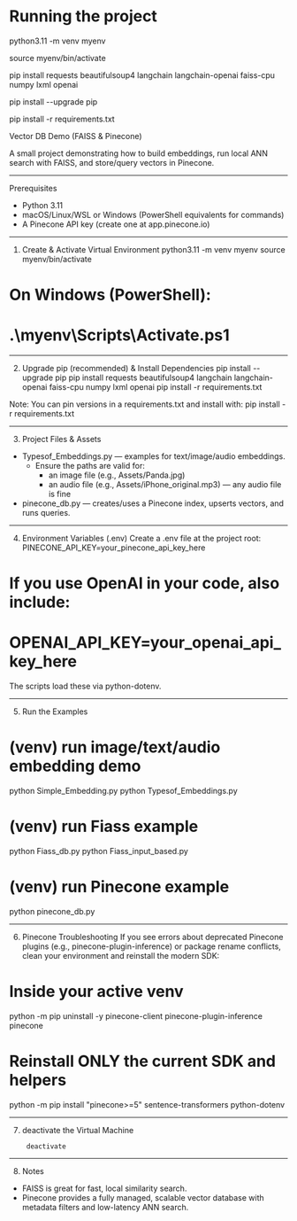 # Running the project

python3.11 -m venv myenv

source myenv/bin/activate

pip install requests beautifulsoup4 langchain langchain-openai faiss-cpu numpy lxml openai

pip install --upgrade pip

pip install -r requirements.txt

Vector DB Demo (FAISS & Pinecone)

A small project demonstrating how to build embeddings, run local ANN search with FAISS, and store/query vectors in Pinecone.

--------------------------------------------------------------------------------

Prerequisites
- Python 3.11
- macOS/Linux/WSL or Windows (PowerShell equivalents for commands)
- A Pinecone API key (create one at app.pinecone.io)

--------------------------------------------------------------------------------

1) Create & Activate Virtual Environment
  python3.11 -m venv myenv
  source myenv/bin/activate
  # On Windows (PowerShell):
  # .\myenv\Scripts\Activate.ps1

--------------------------------------------------------------------------------

2) Upgrade pip (recommended) & Install Dependencies
  pip install --upgrade pip
  pip install requests beautifulsoup4 langchain langchain-openai faiss-cpu numpy lxml openai
  pip install -r requirements.txt

Note: You can pin versions in a requirements.txt and install with: pip install -r requirements.txt

--------------------------------------------------------------------------------

3) Project Files & Assets
- Typesof_Embeddings.py — examples for text/image/audio embeddings.
  - Ensure the paths are valid for:
    - an image file (e.g., Assets/Panda.jpg)
    - an audio file (e.g., Assets/iPhone_original.mp3) — any audio file is fine
- pinecone_db.py — creates/uses a Pinecone index, upserts vectors, and runs queries.

--------------------------------------------------------------------------------

4) Environment Variables (.env)
Create a .env file at the project root:
  PINECONE_API_KEY=your_pinecone_api_key_here
  # If you use OpenAI in your code, also include:
  # OPENAI_API_KEY=your_openai_api_key_here
The scripts load these via python-dotenv.

--------------------------------------------------------------------------------

5) Run the Examples
  # (venv) run image/text/audio embedding demo
  python Simple_Embedding.py
  python Typesof_Embeddings.py
  
  # (venv) run Fiass example
  python Fiass_db.py
  python Fiass_input_based.py

  # (venv) run Pinecone example
  python pinecone_db.py

--------------------------------------------------------------------------------

6) Pinecone Troubleshooting
If you see errors about deprecated Pinecone plugins (e.g., pinecone-plugin-inference) or package rename conflicts,
clean your environment and reinstall the modern SDK:

  # Inside your active venv
  python -m pip uninstall -y pinecone-client pinecone-plugin-inference pinecone

  # Reinstall ONLY the current SDK and helpers
  python -m pip install "pinecone>=5" sentence-transformers python-dotenv

--------------------------------------------------------------------------------

7) deactivate the Virtual Machine
    
        deactivate

--------------------------------------------------------------------------------

8) Notes
- FAISS is great for fast, local similarity search.
- Pinecone provides a fully managed, scalable vector database with metadata filters and low-latency ANN search.


